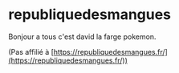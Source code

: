 # republiquedesmangues

Bonjour a tous c'est david la farge pokemon.

(Pas affilié à [https://republiquedesmangues.fr/](https://republiquedesmangues.fr/))

